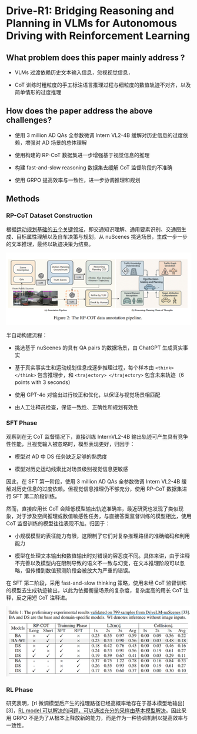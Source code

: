 # Drive-R1: Bridging Reasoning and Planning in VLMs for Autonomous Driving with Reinforcement Learning

## What problem does this paper mainly address ?

- VLMs 过渡依赖历史文本输入信息，忽视视觉信息，

- CoT 训练时粗粒度的手工标注语言推理过程与细粒度的数值轨迹不对齐，以及简单情形的过度推理

## How does the paper address the above challenges?

- 使用 3 million AD QAs 全参数微调 Intern VL2-4B 缓解对历史信息的过度依赖，增强对 AD 场景的总体理解

- 使用构建的 RP-CoT 数据集进一步增强基于视觉信息的推理 

- 构建 fast-and-slow reasoning 数据集去缓解 CoT 监督阶段的不准确

- 使用 GRPO 提高效率与一致性，进一步协调推理和规划

## Methods

### RP-CoT Dataset Construction

根据[运动规划基础的五个关键领域][1]，即交通知识理解、通用要素识别、交通图生成、目标属性理解以及自车决策与规划，从 nuScenes 挑选场景，生成一步一步的文本推理，最终以轨迹决策为结束。

![RP-COT data annotation pipeline](./pictures/RP-COT_data.png)

半自动构建流程：

- 挑选基于 nuScenes 的具有 QA pairs 的数据场景，由 ChatGPT 生成真实事实

- 基于真实事实生和运动规划信息成逐步推理过程，每个样本由 `<think> </think>` 包含推理步，和 `<trajectory> </trajectory>` 包含未来轨迹（6 points with 3 seconds）

- 使用 GPT-4o 对输出进行校正和优化，以保证与视觉场景相匹配

- 由人工注释员检查，保证一致性、正确性和规划有效性

### SFT Phase

观察到在无 CoT 监督情况下，直接训练 InternVL2-4B 输出轨迹可产生具有竞争性性能，且视觉输入被忽略时，模型表现更好，归因于：

- 模型对 AD 中 DS 任务缺乏足够的熟悉度

- 模型对历史运动线索比对场景级别视觉信息更敏感

因此，在 SFT 第一阶段，使用 3 million AD QAs 全参数微调 Intern VL2-4B 缓解对历史信息的过度依赖。但视觉信息推理仍不够充分，使用 RP-CoT 数据集进行 SFT 第二阶段训练。

然而，直接应用长 CoT 会降低模型输出轨迹准确率，最近研究也发现了类似现象，对于涉及空间推理或数值敏感性任务，与直接答案监督训练的模型相比，使用 CoT 监督训练的模型往往表现不加。归因于：

- 小规模模型的表征能力有限，这限制了它们对复杂推理路径的准确编码和利用能力

- 模型在处理文本输出和数值输出时对错误的容忍度不同。具体来讲，由于注释不完善以及模型内在限制导致的语义不一致与幻觉，在文本推理阶段可以忽略，但传播到数值预测阶段会被放大为严重的错误。

在 SFT 第二阶段，采用 fast-and-slow thinking 策略，使用未经 CoT 监督训练的模型去生成轨迹输出，以此为依据衡量场景的复杂度，复杂度高的用长 CoT 注释，反之用短 CoT 注释进。

![SFT_experimental](./pictures/SFT_experimental.png)

### RL Phase

研究表明，[rl 微调模型后产生的推理路径已经高概率地存在于基本模型地输出][3]，[RL model 可以解决的问题，可以通过充分的采样由基本模型解决][4]。因此采用 GRPO 不是为了从根本上释放新的能力，而是作为一种协调机制以提高效率与一致性。


[1]:https://arxiv.org/abs/2503.21505 
[2]:
[3]:https://arxiv.org/abs/2501.17161
[4]:https://arxiv.org/abs/2504.13837



